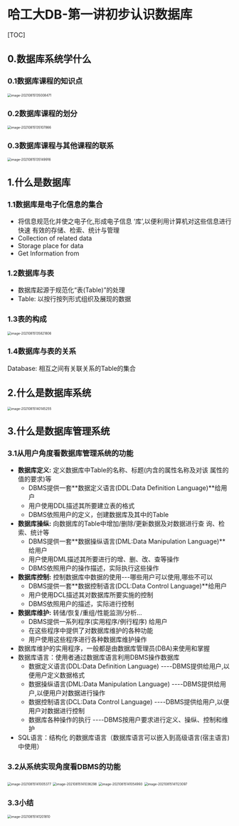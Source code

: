 # 哈工大DB-第一讲初步认识数据库

[TOC]



## 0.数据库系统学什么

### 0.1数据库课程的知识点

<img src="E:\AAAAAAAuniPPT\A假期学习\A暑假新增\Class_Database(git)\笔记\${图片}\image-20210815135008471.png" alt="image-20210815135008471" style="zoom:50%;" />

### 0.2数据库课程的划分

<img src="E:\AAAAAAAuniPPT\A假期学习\A暑假新增\Class_Database(git)\笔记\${图片}\image-20210815135107866.png" alt="image-20210815135107866" style="zoom:50%;" />

### 0.3数据库课程与其他课程的联系

<img src="E:\AAAAAAAuniPPT\A假期学习\A暑假新增\Class_Database(git)\笔记\${图片}\image-20210815135149916.png" alt="image-20210815135149916" style="zoom:50%;" />

## 1.什么是数据库

### 1.1数据库是电子化信息的集合

- 将信息规范化并使之电子化,形成电子信息 ‘库’,以便利用计算机对这些信息进行快速 有效的存储、检索、统计与管理
- Collection of related data 
- Storage place for data  
- Get Information from 

### 1.2数据库与表

- 数据库起源于规范化“表(Table)”的处理 
- Table: 以按行按列形式组织及展现的数据

### 1.3表的构成

<img src="E:\AAAAAAAuniPPT\A假期学习\A暑假新增\Class_Database(git)\笔记\${图片}\image-20210815135821806.png" alt="image-20210815135821806" style="zoom:50%;" />

### 1.4数据库与表的关系

Database: 相互之间有关联关系的Table的集合

## 2.什么是数据库系统

<img src="E:\AAAAAAAuniPPT\A假期学习\A暑假新增\Class_Database(git)\笔记\${图片}\image-20210815140145255.png" alt="image-20210815140145255" style="zoom:50%;" />

## 3.什么是数据库管理系统

### 3.1从用户角度看数据库管理系统的功能

- **数据库定义:** 定义数据库中Table的名称、标题(内含的属性名称及对该 属性的值的要求)等  
  - DBMS提供一套**数据定义语言(DDL:Data Definition Language)**给用户
  - 用户使用DDL描述其所要建立表的格式 
  - DBMS依照用户的定义，创建数据库及其中的Table
- **数据库操纵:** 向数据库的Table中增加/删除/更新数据及对数据进行查 询、检索、统计等
  - DBMS提供一套**数据操纵语言(DML:Data Manipulation Language)**给用户
  - 用户使用DML描述其所要进行的增、删、改、查等操作
  - DBMS依照用户的操作描述，实际执行这些操作
- **数据库控制:** 控制数据库中数据的使用---哪些用户可以使用,哪些不可以
  - DBMS提供一套**数据控制语言(DCL:Data Control Language)**给用户
  - 用户使用DCL描述其对数据库所要实施的控制
  - DBMS依照用户的描述，实际进行控制
- **数据库维护:** 转储/恢复/重组/性能监测/分析… 
  - DBMS提供一系列程序(实用程序/例行程序) 给用户
  - 在这些程序中提供了对数据库维护的各种功能
  - 用户使用这些程序进行各种数据库维护操作
- 数据库维护的实用程序，一般都是由数据库管理员(DBA)来使用和掌握
- 数据库语言：使用者通过数据库语言利用DBMS操作数据库
  - 数据定义语言(DDL:Data Definition Language) ----DBMS提供给用户,以便用户定义数据格式 
  - 数据操纵语言(DML:Data Manipulation Language) ----DBMS提供给用户,以便用户对数据进行操作 
  - 数据控制语言(DCL:Data Control Language) ----DBMS提供给用户,以便用户对数据进行控制 
  - 数据库各种操作的执行 ----DBMS按用户要求进行定义、操纵、控制和维护
- SQL语言：结构化 的数据库语言（数据库语言可以嵌入到高级语言(宿主语言)中使用）

### 3.2从系统实现角度看DBMS的功能

<img src="E:\AAAAAAAuniPPT\A假期学习\A暑假新增\Class_Database(git)\笔记\${图片}\image-20210815141005377.png" alt="image-20210815141005377" style="zoom:50%;" />

<img src="E:\AAAAAAAuniPPT\A假期学习\A暑假新增\Class_Database(git)\笔记\${图片}\image-20210815141036298.png" alt="image-20210815141036298" style="zoom:50%;" />

<img src="E:\AAAAAAAuniPPT\A假期学习\A暑假新增\Class_Database(git)\笔记\${图片}\image-20210815141054993.png" alt="image-20210815141054993" style="zoom:50%;" />

<img src="E:\AAAAAAAuniPPT\A假期学习\A暑假新增\Class_Database(git)\笔记\${图片}\image-20210815141123097.png" alt="image-20210815141123097" style="zoom:50%;" />

### 3.3小结

<img src="E:\AAAAAAAuniPPT\A假期学习\A暑假新增\Class_Database(git)\笔记\${图片}\image-20210815141201810.png" alt="image-20210815141201810" style="zoom:50%;" />
